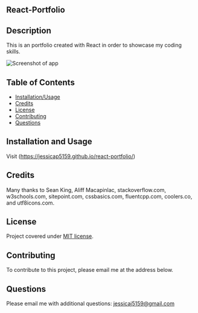 ## React-Portfolio

## Description
This is an portfolio created with React in order to showcase my coding skills. 


![Screenshot of app](../../../public/src/images/screenshot.png "React Portfolio")


## Table of Contents
* [Installation/Usage](#installation)
* [Credits](#credits)
* [License](#license)
* [Contributing](#contributing)
* [Questions](#Questions)
  

## Installation and Usage
Visit (https://jessicap5159.github.io/react-portfolio/)

## Credits
Many thanks to Sean King, Aliff Macapinlac, stackoverflow.com, w3schools.com, sitepoint.com, cssbasics.com, fluentcpp.com, coolers.co, and utf8icons.com. 

## License
Project covered under [MIT license](https://choosealicense.com/licenses/mit/).

## Contributing
To contribute to this project, please email me at the address below. 

## Questions  

Please email me with additional questions: jessicaj5159@gmail.com